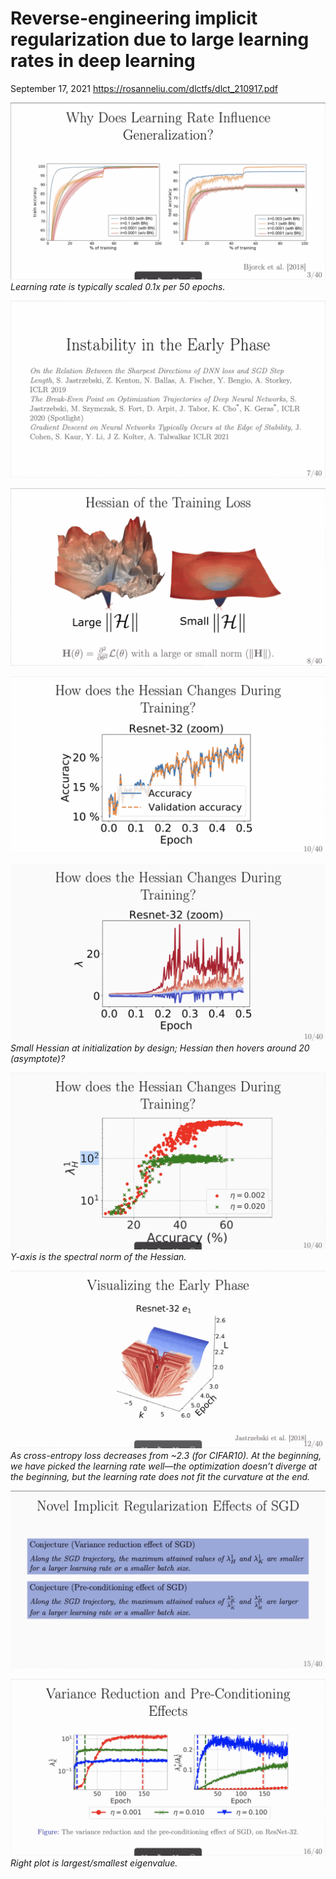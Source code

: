 # Reverse-engineering implicit regularization due to large learning rates in deep learning

September 17, 2021
<https://rosanneliu.com/dlctfs/dlct_210917.pdf>

![](jastrzebski-dlct-sgd-optimizers.md-assets/2021-09-17-13-21-37.png)
*Learning rate is typically scaled 0.1x per 50 epochs.*

![](jastrzebski-dlct-sgd-optimizers.md-assets/2021-09-17-13-22-04.png)

![](jastrzebski-dlct-sgd-optimizers.md-assets/2021-09-17-13-22-23.png)

![](jastrzebski-dlct-sgd-optimizers.md-assets/2021-09-17-13-22-53.png)

![](jastrzebski-dlct-sgd-optimizers.md-assets/2021-09-17-13-25-18.png)
*Small Hessian at initialization by design; Hessian then hovers around 20 (asymptote)?*

![](jastrzebski-dlct-sgd-optimizers.md-assets/2021-09-17-13-26-52.png)
*Y-axis is the spectral norm of the Hessian.*

![](jastrzebski-dlct-sgd-optimizers.md-assets/2021-09-17-13-30-25.png)
*As cross-entropy loss decreases from ~2.3 (for CIFAR10). At the beginning, we have picked the learning rate well—the optimization doesn’t diverge at the beginning, but the learning rate does not fit the curvature at the end.*

![](jastrzebski-dlct-sgd-optimizers.md-assets/2021-09-17-13-52-58.png)

![](jastrzebski-dlct-sgd-optimizers.md-assets/2021-09-17-14-00-21.png)
*Right plot is largest/smallest eigenvalue.*
